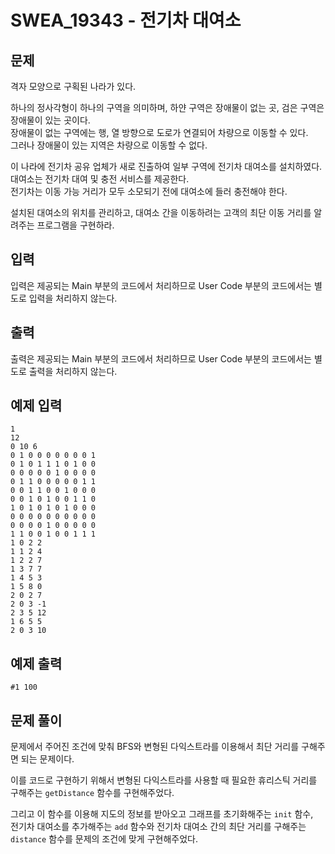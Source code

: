 # SWEA_19343 - 전기차 대여소

## 문제

격자 모양으로 구획된 나라가 있다.

하나의 정사각형이 하나의 구역을 의미하며, 하얀 구역은 장애물이 없는 곳, 검은 구역은 장애물이 있는 곳이다.  
장애물이 없는 구역에는 행, 열 방향으로 도로가 연결되어 차량으로 이동할 수 있다.  
그러나 장애물이 있는 지역은 차량으로 이동할 수 없다.

이 나라에 전기차 공유 업체가 새로 진출하여 일부 구역에 전기차 대여소를 설치하였다.  
대여소는 전기차 대여 및 충전 서비스를 제공한다.  
전기차는 이동 가능 거리가 모두 소모되기 전에 대여소에 들러 충전해야 한다.

설치된 대여소의 위치를 관리하고, 대여소 간을 이동하려는 고객의 최단 이동 거리를 알려주는 프로그램을 구현하라.

## 입력

입력은 제공되는 Main 부분의 코드에서 처리하므로 User Code 부분의 코드에서는 별도로 입력을 처리하지 않는다.

## 출력

출력은 제공되는 Main 부분의 코드에서 처리하므로 User Code 부분의 코드에서는 별도로 출력을 처리하지 않는다.

## 예제 입력

```
1
12
0 10 6
0 1 0 0 0 0 0 0 0 1
0 1 0 1 1 1 0 1 0 0
0 0 0 0 0 1 0 0 0 0
0 1 1 0 0 0 0 0 1 1
0 0 1 1 0 0 1 0 0 0
0 0 1 0 1 0 0 1 1 0
1 0 1 0 1 0 1 0 0 0
0 0 0 0 0 0 0 0 0 0
0 0 0 0 1 0 0 0 0 0
1 1 0 0 1 0 0 1 1 1
1 0 2 2
1 1 2 4
1 2 2 7
1 3 7 7
1 4 5 3
1 5 8 0
2 0 2 7
2 0 3 -1
2 3 5 12
1 6 5 5
2 0 3 10
```

## 예제 출력

```
#1 100
```

## 문제 풀이

문제에서 주어진 조건에 맞춰 BFS와 변형된 다익스트라를 이용해서 최단 거리를 구해주면 되는 문제이다.

이를 코드로 구현하기 위해서 변형된 다익스트라를 사용할 때 필요한 휴리스틱 거리를 구해주는 `getDistance` 함수를 구현해주었다.

그리고 이 함수를 이용해 지도의 정보를 받아오고 그래프를 초기화해주는 `init` 함수,  
전기차 대여소를 추가해주는 `add` 함수와 전기차 대여소 간의 최단 거리를 구해주는 `distance` 함수를 문제의 조건에 맞게 구현해주었다.
